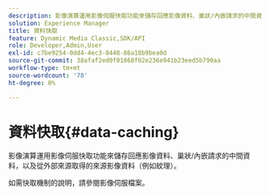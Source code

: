 ```yaml
---
description: 影像演算運用影像伺服快取功能來儲存回應影像資料、巢狀/內嵌請求的中間資料，以及從外部來源取得的來源影像資料（例如紋理）。
solution: Experience Manager
title: 資料快取
feature: Dynamic Media Classic,SDK/API
role: Developer,Admin,User
exl-id: c7be9254-0dd4-4ec3-8448-86a18b9bea0d
source-git-commit: 38afaf2ed0f01868f02e236e941b23eed5b790aa
workflow-type: tm+mt
source-wordcount: '78'
ht-degree: 0%

---
```


# 資料快取{#data-caching}

影像演算運用影像伺服快取功能來儲存回應影像資料、巢狀/內嵌請求的中間資料，以及從外部來源取得的來源影像資料（例如紋理）。

如需快取機制的說明，請參閱影像伺服檔案。
